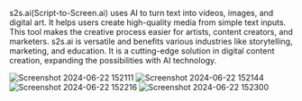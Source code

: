 s2s.ai(Script-to-Screen.ai) uses AI to turn text into videos, images, and digital art. It helps users create high-quality media from simple text inputs. This tool makes the creative process easier for artists, content creators, and marketers. s2s.ai is versatile and benefits various industries like storytelling, marketing, and education. It is a cutting-edge solution in digital content creation, expanding the possibilities with AI technology.

![Screenshot 2024-06-22 152111](https://github.com/VeeraboinaSaiGanesh/Script_to_Screen_AI_Webpage/assets/126412511/cdee0dbe-09d4-4813-88cc-a1f45bf709b3)
![Screenshot 2024-06-22 152144](https://github.com/VeeraboinaSaiGanesh/Script_to_Screen_AI_Webpage/assets/126412511/095c7c59-b900-417e-854e-7b0aed8a0dcf)
![Screenshot 2024-06-22 152216](https://github.com/VeeraboinaSaiGanesh/Script_to_Screen_AI_Webpage/assets/126412511/c42ffeb9-bf57-460a-b1cd-c7954952f6c6)
![Screenshot 2024-06-22 152300](https://github.com/VeeraboinaSaiGanesh/Script_to_Screen_AI_Webpage/assets/126412511/40f35d22-894e-46b1-b458-3eea526cf903)
